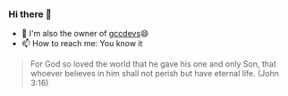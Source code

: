 ### Hi there 👋

- 💬 I'm also the owner of [gccdevs](https://github.com/gccdevs)😄
- 📫 How to reach me: You know it

> For God so loved the world that he gave his one and only Son, that whoever believes in him shall not perish but have eternal life. (John 3:16)

